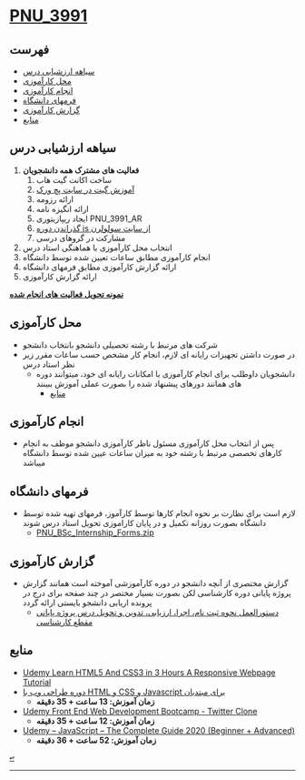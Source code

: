 <a name="TOC"></a>
# [PNU_3991](https://github.com/AliRazavi-edu/PNU_3991#TOC)

## فهرست
- [سیاهه ارزشیابی درس](#Evaluation)
- [محل کارآموزی](#Co)
- [انجام کارآموزی](#Do)
- [فرمهای دانشگاه](#Forms)
- [گزارش کارآموزی](#Report)
- [منابع](#RelatedRef)

<a name="Evaluation"></a>
## سیاهه ارزشیابی درس
1. **فعالیت های مشترک همه دانشجویان**
    1. ساخت اکانت گیت هاب
    2. [آموزش گیت در سایت پچ ورک](http://jlord.us/patchwork/)
    3. ارائه رزومه
    4. ارائه انگیزه نامه
    5. ایجاد ریپازیتوری PNU_3991_AR
    6. [گذراندن دوره js از سایت سولولرن](http://Sololearn.com)
    7. مشارکت در گروهای درسی
2. انتخاب محل کارآموزی با هماهنگی استاد درس
3. انجام کارآموزی مطابق ساعات تعیین شده توسط دانشگاه
4. ارائه گزارش کارآموزی مطابق فرمهای دانشگاه
5. ارائه گزارش کارآموزی
    
[**نمونه تحویل فعالیت های انجام شده**](https://github.com/mir-mohammad/PNU_3991_AR/)

<a name="Co"></a>
## محل کارآموزی

- شرکت های مرتبط با رشته تحصیلی دانشجو بانتخاب دانشجو
- در صورت داشتن تجهیزات رایانه ای لازم، انجام کار مشخص حسب ساعات مقرر زیر نظر استاد درس
    - دانشجویان داوطلب برای انجام کارآموزی با امکانات رایانه ای خود، میتوانند دوره های همانند دورهای پیشنهاد شده را بصورت عملی آموزش ببینند
        - [منابع](#RelatedRef)

<a name="Do"></a>
## انجام کارآموزی
- پس از انتخاب محل کارآموزی مسئول ناظر کارآموزی دانشجو موظف به انجام کارهای تخصصی مرتبط با رشته خود به میزان ساعات عیین شده توسط دانشگاه میباشد

<a name="Forms"></a>
## فرمهای دانشگاه
- لازم است برای نظارت بر نحوه انجام کارها توسط کارآموز، فرمهای تهیه شده توسط دانشگاه بصورت روزانه تکمیل و در پایان کاراموزی تحویل استاد درس شوند
    - [PNU_BSc_Internship_Forms.zip](https://github.com/AliRazavi-edu/PNU_3991/blob/master/_BSc/Internship/PNU_BSc_Internship_Forms.zip)

<a name="Report"></a>
## گزارش کارآموزی
- گزارش مختصری از آنچه دانشجو در دوره کارآموزشی آموخته است همانند گزارش پروژه پایانی دوره کارشناسی لکن بصورت بسیار مختصر در چند صفحه برای درج در پرونده اریابی دانشجو بایستی ارائه گردد
    - [دستورالعمل نحوه ثبت نام، اجرا، ارزیابی، تدوین و تحویل درس پروژه پایانی مقطع کارشناسی](https://github.com/AliRazavi-edu/PNU_3991/blob/master/_BSc/Project/assessment/%D8%AF%D8%B3%D8%AA%D9%88%D8%B1%D8%A7%D9%84%D8%B9%D9%85%D9%84.pdf)

<a name="RelatedRef"></a>
## منابع
- [Udemy Learn HTML5 And CSS3 in 3 Hours A Responsive Webpage Tutorial](https://git.ir/udemy-learn-html5-and-css3-in-3-hours-a-responsive-webpage-tutorial/)
- [دوره طراحی وب با HTML و CSS و Javascript برای مبتدیان](https://git.ir/packtpub-html-css-and-javascript-for-beginners-a-web-design-course/)
    - **زمان آموزش: 13 ساعت + 35 دقیقه**
- [Udemy Front End Web Development Bootcamp - Twitter Clone](https://p30download.ir/fa/entry/92061/)
    - **زمان آموزش: 12 ساعت + 35 دقیقه**
- [Udemy – JavaScript – The Complete Guide 2020 (Beginner + Advanced)](https://downloadly.ir/elearning/video-tutorials/javascript-the-complete-guide-2020-beginner-advanced/)
    - **زمان آموزش: 52 ساعت + 36 دقیقه**

[<kbd>↩</kbd>](#TOC)

---------------
